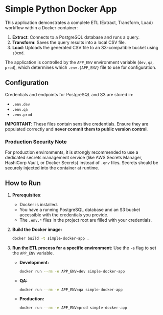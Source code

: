 # Simple Python Docker App

This application demonstrates a complete ETL (Extract, Transform, Load) workflow within a Docker container:
1.  **Extract**: Connects to a PostgreSQL database and runs a query.
2.  **Transform**: Saves the query results into a local CSV file.
3.  **Load**: Uploads the generated CSV file to an S3-compatible bucket using `s3cmd`.

The application is controlled by the `APP_ENV` environment variable (`dev`, `qa`, `prod`), which determines which `.env.{APP_ENV}` file to use for configuration.

## Configuration
Credentials and endpoints for PostgreSQL and S3 are stored in:
- `.env.dev`
- `.env.qa`
- `.env.prod`

**IMPORTANT**: These files contain sensitive credentials. Ensure they are populated correctly and **never commit them to public version control**.

### Production Security Note
For production environments, it is strongly recommended to use a dedicated secrets management service (like AWS Secrets Manager, HashiCorp Vault, or Docker Secrets) instead of `.env` files. Secrets should be securely injected into the container at runtime.

## How to Run

1.  **Prerequisites**:
    * Docker is installed.
    * You have a running PostgreSQL database and an S3 bucket accessible with the credentials you provide.
    * The `.env.*` files in the project root are filled with your credentials.

2.  **Build the Docker image:**
    ```sh
    docker build -t simple-docker-app .
    ```

3.  **Run the ETL process for a specific environment:**
    Use the `-e` flag to set the `APP_ENV` variable.

    * **Development:**
        ```sh
        docker run --rm -e APP_ENV=dev simple-docker-app
        ```

    * **QA:**
        ```sh
        docker run --rm -e APP_ENV=qa simple-docker-app
        ```

    * **Production:**
        ```sh
        docker run --rm -e APP_ENV=prod simple-docker-app
        ```